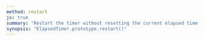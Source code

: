 ```yaml
---
method: restart
js: true
summary: "Restart the timer without resetting the current elapsed time."
synopsis: "ElapsedTimer.prototype.restart()"
---
```

